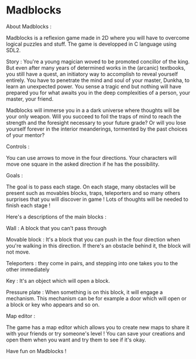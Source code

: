 # Madblocks

About Madblocks :

Madblocks is a reflexion game made in 2D where you will have to overcome logical puzzles and stuff. 
The game is developped in C language using SDL2.

Story : 
You're a young magician woved to be promoted concillor of the king. But even after many years of determined works in the (arcanic) textbooks, you still have a quest, an initiatory way to accomplish to reveal yourself entirely. You have to penetrate the mind and soul of your master, Dunkha, to learn an unexpected power. You sense a tragic end but nothing will have prepared you for what awaits you in the deep complexities of a person, your master, your friend.

Madblocks will immerse you in a a dark universe where thoughts will be your only weapon. Will you succeed to foil the traps of mind to reach the strength and the foresight necessary to your future grade? Or will you lose yourself forever in the interior meanderings, tormented by the past choices of your mentor? 

Controls :

You can use arrows to move in the four directions. Your characters will move one square in the asked direction if he has the possibility.

Goals :

The goal is to pass each stage. On each stage, many obstacles will be present such as movables blocks, traps, teleporters and so many others surprises that you will discover in game !  Lots of thoughts will be needed to finish each stage !

Here's a descriptions of the main blocks :

Wall : A block that you can't pass through

Movable block : It's a block that you can push in the four direction when you're walking in this direction. If there's an obstacle behind it, the block will not move.

Teleporters : they come in pairs, and stepping into one takes you to the other immediately

Key : It's an object which will open a block.

Pressure plate : When something is on this block, it will engage a mechanism. This mechanism can be for example a door which will open or a block or key who appears and so on.

Map editor :

The game has a map editor which allows you to create new maps to share it with your friends or try someone's level ! You can save your creations and open them when you want and try them to see if it's okay.

Have fun on Madblocks !
